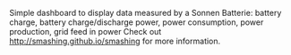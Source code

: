 Simple dashboard to display data measured by a Sonnen Batterie: battery charge, battery charge/discharge power, power consumption, power production, grid feed in power
Check out http://smashing.github.io/smashing for more information.
